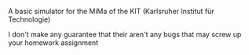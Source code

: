 A basic simulator for the MiMa of the KIT (Karlsruher Institut für Technologie)

I don't make any guarantee that their aren't any bugs that may screw up your homework assignment
